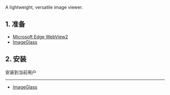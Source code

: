A lightweight, versatile image viewer.

## 1. 准备

- [Microsoft Edge WebView2](https://developer.microsoft.com/en-us/microsoft-edge/webview2)
- [ImageGlass](https://imageglass.org/)

## 2. 安装

安装到当前用户

---

- [ImageGlass](https://imageglass.org/)